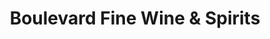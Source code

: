 ---
title: "Boulevard Fine Wine & Spirits"
url: /owings-mills/boulevard-fine-wine-und-spirits/
shop: Spirituosen
---